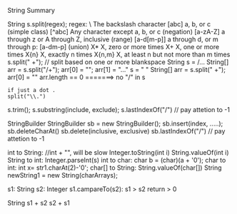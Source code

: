 String Summary

String
s.split(regex);	
	regex:
		\\	The backslash character
		[abc]	a, b, or c (simple class)
		[^abc]	Any character except a, b, or c (negation)
		[a-zA-Z]	a through z or A through Z, inclusive (range)
		[a-d[m-p]]	a through d, or m through p: [a-dm-p] (union)
		X*	X, zero or more times
		X+	X, one or more times
		X{n}	X, exactly n times
		X{n,m}	X, at least n but not more than m times
		s.split(" +"); // split based on one or more blankspace
	String s = /...
	String[] arr = s.split("/+");
	arr[0] = "";
	arr[1] = "..."
	s = " "
	String[] arr = s.split(" +");
	arr[0] = ""
	arr.length == 0 =======> no "/" in s

	if just a dot .
	split("\\.")
	
s.trim();
s.substring(include, exclude);
s.lastIndexOf("/") 	// pay attetion to -1 

StringBuilder
StringBuilder sb = new StringBuilder();
sb.insert(index, .....);
sb.deleteCharAt()
sb.delete(inclusive, exclusive)
sb.lastIndexOf("/") 	// pay attetion to -1 

int to String: 	//int + "", will be slow
				Integer.toString(int i)
				String.valueOf(int i)
String to int: 	Integer.parseInt(s)
int to char:	char b = (char)(a + '0');
char to int:	int x= str1.charAt(2)-'0';
char[] to String:	String.valueOf(char[])
					String newString1 = new String(charArrays);

s1: String
s2: Integer
s1.campareTo(s2):	s1 > s2 return > 0	

String 
s1 + s2
s2 + s1


